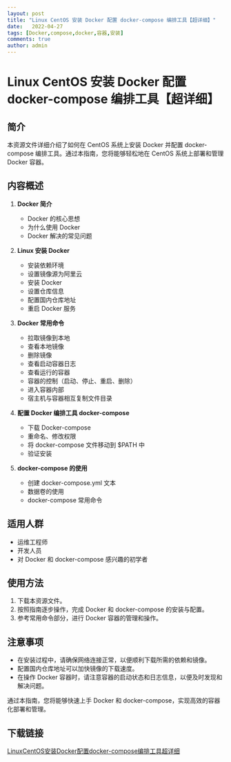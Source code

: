 ```yaml
---
layout: post
title: "Linux CentOS 安装 Docker 配置 docker-compose 编排工具【超详细】"
date:   2022-04-27
tags: [Docker,compose,docker,容器,安装]
comments: true
author: admin
---
```

# Linux CentOS 安装 Docker 配置 docker-compose 编排工具【超详细】

## 简介
本资源文件详细介绍了如何在 CentOS 系统上安装 Docker 并配置 docker-compose 编排工具。通过本指南，您将能够轻松地在 CentOS 系统上部署和管理 Docker 容器。

## 内容概述
1. **Docker 简介**
   - Docker 的核心思想
   - 为什么使用 Docker
   - Docker 解决的常见问题

2. **Linux 安装 Docker**
   - 安装依赖环境
   - 设置镜像源为阿里云
   - 安装 Docker
   - 设置仓库信息
   - 配置国内仓库地址
   - 重启 Docker 服务

3. **Docker 常用命令**
   - 拉取镜像到本地
   - 查看本地镜像
   - 删除镜像
   - 查看启动容器日志
   - 查看运行的容器
   - 容器的控制（启动、停止、重启、删除）
   - 进入容器内部
   - 宿主机与容器相互复制文件目录

4. **配置 Docker 编排工具 docker-compose**
   - 下载 Docker-compose
   - 重命名、修改权限
   - 将 docker-compose 文件移动到 $PATH 中
   - 验证安装

5. **docker-compose 的使用**
   - 创建 docker-compose.yml 文本
   - 数据卷的使用
   - docker-compose 常用命令

## 适用人群
- 运维工程师
- 开发人员
- 对 Docker 和 docker-compose 感兴趣的初学者

## 使用方法
1. 下载本资源文件。
2. 按照指南逐步操作，完成 Docker 和 docker-compose 的安装与配置。
3. 参考常用命令部分，进行 Docker 容器的管理和操作。

## 注意事项
- 在安装过程中，请确保网络连接正常，以便顺利下载所需的依赖和镜像。
- 配置国内仓库地址可以加快镜像的下载速度。
- 在操作 Docker 容器时，请注意容器的启动状态和日志信息，以便及时发现和解决问题。

通过本指南，您将能够快速上手 Docker 和 docker-compose，实现高效的容器化部署和管理。

## 下载链接

[LinuxCentOS安装Docker配置docker-compose编排工具超详细](https://pan.quark.cn/s/253b6e8f8f3c)